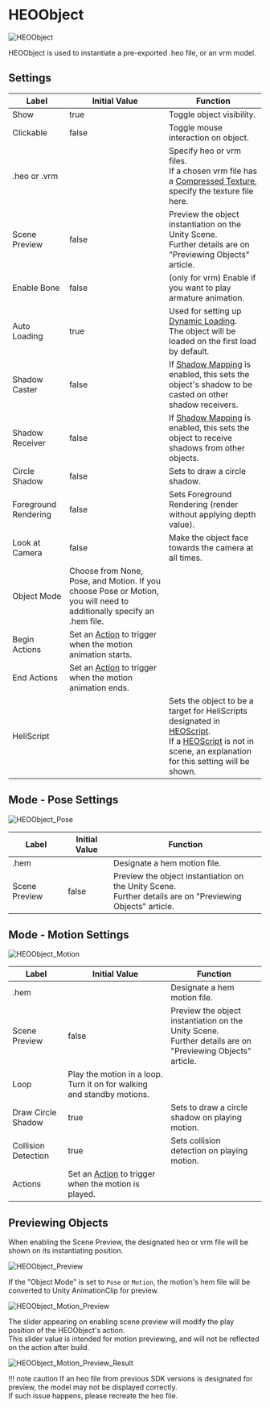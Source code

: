 
# HEOObject

![HEOObject](img/HEOObject.jpg)

HEOObject is used to instantiate a pre-exported .heo file, or an vrm model.

## Settings

| Label | Initial Value | Function |
| ---- | ---- | ---- |
| Show | true | Toggle object visibility. |
| Clickable | false | Toggle mouse interaction on object. |
| .heo or .vrm | | Specify heo or vrm files. <br>If a chosen vrm file has a [Compressed Texture](../WorldOptimization/TextureCompression.en.md), specify the texture file here. |
| Scene Preview | false | Preview the object instantiation on the Unity Scene.<br>Further details are on "Previewing Objects" article. |
| Enable Bone | false | (only for vrm) Enable if you want to play armature animation. |
| Auto Loading | true | Used for setting up [Dynamic Loading](HEOField.md). <br> The object will be loaded on the first load by default.  |
| Shadow Caster | false | If [Shadow Mapping](HEOWorldSetting.md) is enabled, this sets the object's shadow to be casted on other shadow receivers. |
| Shadow Receiver | false | If [Shadow Mapping](HEOWorldSetting.md) is enabled, this sets the object to receive shadows from other objects. |
| Circle Shadow | false |  Sets to draw a circle shadow.  |
| Foreground Rendering | false | Sets Foreground Rendering (render without applying depth value). |
| Look at Camera | false |  Make the object face towards the camera at all times. |
| Object Mode | Choose from None, Pose, and Motion. If you choose Pose or Motion, you will need to additionally specify an .hem file. |
| Begin Actions | Set an [Action](../Actions/ActionsOverview.md) to trigger when the motion animation starts. |
| End Actions | Set an [Action](../Actions/ActionsOverview.md) to trigger when the motion animation ends. |
| HeliScript | | Sets the object to be a target for HeliScripts designated in [HEOScript](HEOScript.md). <br>If a [HEOScript](HEOScript.md) is not in scene, an explanation for this setting will be shown. |

## Mode - Pose Settings

![HEOObject_Pose](img/HEOObject_Pose.jpg)

| Label | Initial Value | Function |
| ---- | ---- | ---- |
| .hem | | Designate a hem motion file. |
| Scene Preview | false | Preview the object instantiation on the Unity Scene.<br>Further details are on "Previewing Objects" article. |

## Mode - Motion Settings

![HEOObject_Motion](img/HEOObject_Motion.jpg)

| Label | Initial Value | Function |
| ---- | ---- | ---- |
| .hem | | Designate a hem motion file. |
| Scene Preview | false | Preview the object instantiation on the Unity Scene.<br>Further details are on "Previewing Objects" article. |
| Loop | Play the motion in a loop. Turn it on for walking and standby motions. |
| Draw Circle Shadow | true | Sets to draw a circle shadow on playing motion. |
| Collision Detection | true | Sets collision detection on playing motion. |
| Actions | Set an [Action](../Actions/ActionsOverview.md) to trigger when the motion is played. |

## Previewing Objects

When enabling the Scene Preview, the designated heo or vrm file will be shown on its instantiating position.

![HEOObject_Preview](img/HEOObject_Preview.jpg)

If the "Object Mode" is set to `Pose` or `Motion`, the motion's hem file will be converted to Unity AnimationClip for preview.

![HEOObject_Motion_Preview](img/HEOObject_Motion_Preview.jpg)

The slider appearing on enabling scene preview will modify the play position of the HEOObject's action.<br>
This slider value is intended for motion previewing, and will not be reflected on the action after build.

![HEOObject_Motion_Preview_Result](img/HEOObject_Motion_Preview_Result.jpg)

!!! note caution
    If an heo file from previous SDK versions is designated for preview, the model may not be displayed correctly.<br>
    If such issue happens, please recreate the heo file.
